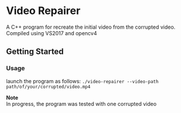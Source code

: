# Video Repairer
A C++ program for recreate the initial video from the corrupted video.
Compiled using VS2017 and opencv4

## Getting Started

### Usage
launch the program as follows:
`./video-repairer --video-path path/of/your/corrupted/video.mp4`

**Note**  
In progress, the program was tested with one corrupted video
